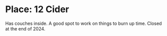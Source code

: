 # Place: 12 Cider

Has couches inside. A good spot to work on things to burn up time. Closed at the end of 2024.
